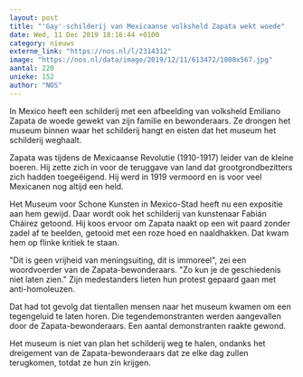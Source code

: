 ```yaml
---
layout: post
title: "'Gay'-schilderij van Mexicaanse volksheld Zapata wekt woede"
date: Wed, 11 Dec 2019 18:16:44 +0100
category: nieuws
externe_link: "https://nos.nl/l/2314312"
image: "https://nos.nl/data/image/2019/12/11/613472/1008x567.jpg"
aantal: 220
unieke: 152
author: "NOS"
---
```


<p>In Mexico heeft een schilderij met een afbeelding van volksheld Emiliano Zapata de woede gewekt van zijn familie en bewonderaars. Ze drongen het museum binnen waar het schilderij hangt en eisten dat het museum het schilderij weghaalt.</p>
<p>Zapata was tijdens de Mexicaanse Revolutie (1910-1917) leider van de kleine boeren. Hij zette zich in voor de teruggave van land dat grootgrondbezitters zich hadden toegeëigend. Hij werd in 1919 vermoord en is voor veel Mexicanen nog altijd een held.</p>
<p>Het Museum voor Schone Kunsten in Mexico-Stad heeft nu een expositie aan hem gewijd. Daar wordt ook het schilderij van kunstenaar Fabián Cháirez getoond. Hij koos ervoor om Zapata naakt op een wit paard zonder zadel af te beelden, getooid met een roze hoed en naaldhakken. Dat kwam hem op flinke kritiek te staan.</p>
<p>"Dit is geen vrijheid van meningsuiting, dit is immoreel", zei een woordvoerder van de Zapata-bewonderaars. "Zo kun je de geschiedenis niet laten zien." Zijn medestanders lieten hun protest gepaard gaan met anti-homoleuzen.</p>
<p>Dat had tot gevolg dat tientallen mensen naar het museum kwamen om een tegengeluid te laten horen. Die tegendemonstranten werden aangevallen door de Zapata-bewonderaars. Een aantal demonstranten raakte gewond.</p>
<p>Het museum is niet van plan het schilderij weg te halen, ondanks het dreigement van de Zapata-bewonderaars dat ze elke dag zullen terugkomen, totdat ze hun zin krijgen.</p>
